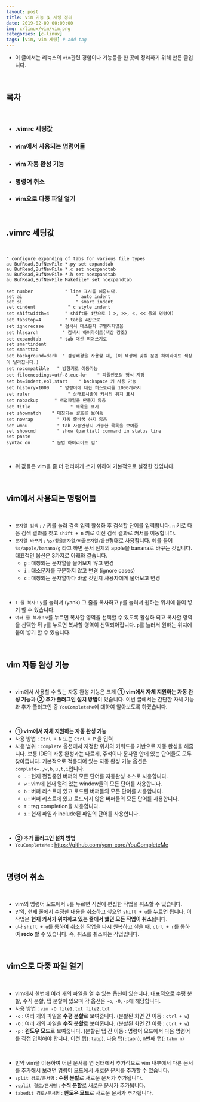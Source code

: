```yaml
---
layout: post
title: vim 기능 및 세팅 정리
date: 2019-02-09 00:00:00
img: c/linux/vim/vim.png
categories: [c-linux] 
tags: [vim, vim 세팅] # add tag
---
```


- 이 글에서는 리눅스의 `vim`관련 경험이나 기능등을 한 곳에 정리하기 위해 만든 글입니다.

<br>

## **목차**

<br>

- ### .vimrc 세팅값
- ### vim에서 사용되는 명령어들
- ### vim 자동 완성 기능
- ### 명령어 취소
- ### vim으로 다중 파일 열기

<br>

## **.vimrc 세팅값**

<br>

```
" configure expanding of tabs for various file types
au BufRead,BufNewFile *.py set expandtab
au BufRead,BufNewFile *.c set noexpandtab
au BufRead,BufNewFile *.h set noexpandtab
au BufRead,BufNewFile Makefile* set noexpandtab

set number            " line 표시를 해줍니다.
set ai                    " auto indent
set si                    " smart indent
set cindent            " c style indent
set shiftwidth=4      " shift를 4칸으로 ( >, >>, <, << 등의 명령어)
set tabstop=4         " tab을 4칸으로
set ignorecase      " 검색시 대소문자 구별하지않음
set hlsearch         " 검색시 하이라이트(색상 강조)
set expandtab       " tab 대신 띄어쓰기로
set smartindent
set smarttab
set background=dark  " 검정배경을 사용할 때, (이 색상에 맞춰 문법 하이라이트 색상이 달라집니다.)
set nocompatible   " 방향키로 이동가능
set fileencodings=utf-8,euc-kr    " 파일인코딩 형식 지정
set bs=indent,eol,start    " backspace 키 사용 가능
set history=1000    " 명령어에 대한 히스토리를 1000개까지
set ruler              " 상태표시줄에 커서의 위치 표시
set nobackup      " 백업파일을 만들지 않음
set title               " 제목을 표시
set showmatch    " 매칭되는 괄호를 보여줌
set nowrap         " 자동 줄바꿈 하지 않음
set wmnu           " tab 자동완성시 가능한 목록을 보여줌
set showcmd        " show (partial) command in status line
set paste
syntax on        " 문법 하이라이트 킴"
```

<br>

- 위 값들은 vim을 좀 더 편리하게 쓰기 위하여 기본적으로 설정한 값입니다.

<br>

## **vim에서 사용되는 명령어들**

<br>

- `문자열 검색` : `/` 키를 눌러 검색 입력 활성화 후 검색할 단어를 입력합니다. `n` 키로 다음 검색 결과를 찾고 `shift + n` 키로 이전 검색 결과로 커서를 이동합니다.
- `문자열 바꾸기` : `%s/찾을문자열/바꿀문자열/옵션`형태로 사용합니다. 예를 들어 `%s/apple/banana/g` 라고 하면 문서 전체의 apple을 banana로 바꾸는 것입니다. 대표적인 옵션은 3가지로 아래와 같습니다.
    - `g` : 매칭되는 문자열을 물어보지 않고 변경
    - `i` : 대소문자를 구분하지 않고 변경 (ignore cases)
    - `c` : 매칭되는 문자열마다 바꿀 것인지 사용자에게 물어보고 변경

<br>

- `1 줄 복사` : `y`를 눌러서 (yank) 그 줄을 복사하고 `p`를 눌러서 원하는 위치에 붙여 넣기 할 수 있습니다.
- `여러 줄 복사` : `v`를 누르면 복사할 영역을 선택할 수 있도록 활성화 되고 복사할 영역을 선택한 뒤 `y`를 누르면 복사할 영역이 선택되어집니다. `p`를 눌러서 원하는 위치에 붙여 넣기 할 수 있습니다.

<br>

## **vim 자동 완성 기능**

<br>

- vim에서 사용할 수 있는 자동 완성 기능은 크게 **① vim에서 자체 지원하는 자동 완성 기능**과 **② 추가 플러그인 설치 방법**이 있습니다. 이번 글에서는 간단한 자체 기능과 추가 플러그인 중 `YouCompleteMe`에 대하여 알아보도록 하겠습니다.

<br>

- **① vim에서 자체 지원하는 자동 완성 기능**
- 사용 방법 : `Ctrl + N` 또는 `Ctrl + P` 을 입력
- 사용 범위 :  `complete` 옵션에서 지정한 위치의 키워드를 기반으로 자동 완성을 해줍니다. 보통 IDE의 자동 완성과는 다르게, 주석이나 문자열 안에 있는 단어들도 모두 찾아줍니다. 기본적으로 적용되어 있는 자동 완성 기능 옵션은 `complete=.,w,b,u,t,i`입니다.
    - `.` : 현재 편집중인 버퍼의 모든 단어를 자동완성 소스로 사용합니다.
    - `w` : vim에 현재 열려 있는 window들의 모든 단어를 사용합니다.
    - `b` : 버퍼 리스트에 있고 로드된 버퍼들의 모든 단어를 사용합니다.
    - `u` : 버퍼 리스트에 있고 로드되지 않은 버퍼들의 모든 단어를 사용합니다.
    - `t` : tag completion을 사용합니다.
    - `i` : 현재 파일과 include된 파일의 단어를 사용합니다.

<br>

- **② 추가 플러그인 설치 방법**
- `YouCompleteMe` : https://github.com/ycm-core/YouCompleteMe

<br>

## **명령어 취소**

<br>

- vim의 명령어 모드에서 `u`를 누르면 직전에 편집한 작업을 취소할 수 있습니다.
- 만약, 현재 줄에서 수정한 내용을 취소하고 싶으면 `shift + u`를 누르면 됩니다. 이 작업은 **현재 커서가 위치하고 있는 줄에서 했던 모든 작업이 취소**됩니다.
- `u`나 `shift + u`를 통하여 취소한 작업을 다시 원복하고 싶을 때, `ctrl + r`를 통하여 **redo** 할 수 있습니다. 즉, 취소를 취소하는 작업입니다.

<br>

## **vim으로 다중 파일 열기**

<br>

- vim에서 한번에 여러 개의 파일을 열 수 있는 옵션이 있습니다. 대표적으로 수평 분할, 수직 분할, 탭 분할이 있으며 각 옵션은 `-o`, `-O`, `-p`에 해당합니다.
- 사용 방법 : `vim -O file1.txt file2.txt`
- `-o` : 여러 개의 파일을 **수평 분할**로 보여줍니다. (분할된 화면 간 이동 : `ctrl + w`)
- `-O` : 여러 개의 파일을 **수직 분할**로 보여줍니다. (분할된 화면 간 이동 : `ctrl + w`)
- `-p` : **윈도우 모드**로 보여줍니다. (분할된 탭 간 이동 : 명령어 모드에서 다음 명령어를 직접 입력해야 합니다. 이전 탭(`:tabp`), 다음 탭(`:tabn`), n번째 탭(`:tabm n`)

<br>

- 만약 vim을 이용하여 어떤 문서를 연 상태에서 추가적으로 vim 내부에서 다른 문서를 추가해서 보려면 명령어 모드에서 새로운 문서를 추가할 수 있습니다.
- `split 경로/문서명` : **수평 분할**로 새로운 문서가 추가됩니다.
- `vsplit 경로/문서명` : **수직 분할**로 새로운 문서가 추가됩니다.
- `tabedit 경로/문서명` : **윈도우 모드**로 새로운 문서가 추가됩니다.


